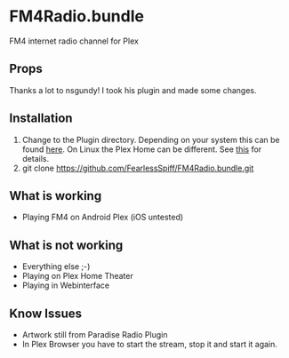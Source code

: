 FM4Radio.bundle
===============

FM4 internet radio channel for Plex

Props
-----
Thanks a lot to nsgundy! I took his plugin and made some changes.




Installation
------------
1. Change to the Plugin directory. Depending on your system this can be found [here]. On Linux the Plex Home can be different. See [this] for details.
2. git clone https://github.com/FearlessSpiff/FM4Radio.bundle.git


What is working
---------------
* Playing FM4 on Android Plex (iOS untested)

What is not working
-------------------
* Everything else ;-)
* Playing on Plex Home Theater
* Playing in Webinterface

Know Issues
-----------
* Artwork still from Paradise Radio Plugin
* In Plex Browser you have to start the stream, stop it and start it again.


[here]: https://support.plex.tv/hc/en-us/articles/201106098-How-do-I-find-the-Plug-Ins-folder-
[this]: https://support.plex.tv/hc/en-us/articles/200250417-Plex-Media-Server-Log-Files
